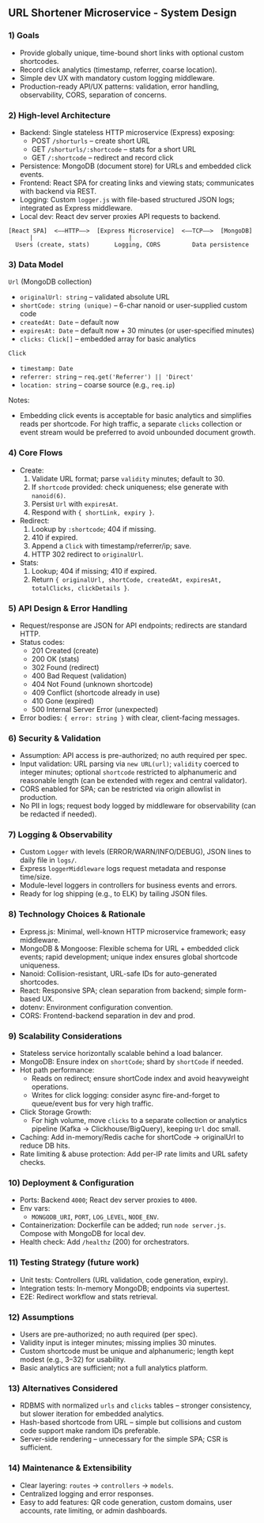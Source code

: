 ## URL Shortener Microservice - System Design

### 1) Goals
- Provide globally unique, time-bound short links with optional custom shortcodes.
- Record click analytics (timestamp, referrer, coarse location).
- Simple dev UX with mandatory custom logging middleware.
- Production-ready API/UX patterns: validation, error handling, observability, CORS, separation of concerns.

### 2) High-level Architecture
- Backend: Single stateless HTTP microservice (Express) exposing:
  - POST `/shorturls` – create short URL
  - GET `/shorturls/:shortcode` – stats for a short URL
  - GET `/:shortcode` – redirect and record click
- Persistence: MongoDB (document store) for URLs and embedded click events.
- Frontend: React SPA for creating links and viewing stats; communicates with backend via REST.
- Logging: Custom `logger.js` with file-based structured JSON logs; integrated as Express middleware.
- Local dev: React dev server proxies API requests to backend.

```
[React SPA]  <——HTTP——>  [Express Microservice]  <——TCP——>  [MongoDB]
      |                           |                     
  Users (create, stats)       Logging, CORS         Data persistence
```

### 3) Data Model
`Url` (MongoDB collection)
- `originalUrl: string` – validated absolute URL
- `shortCode: string (unique)` – 6-char nanoid or user-supplied custom code
- `createdAt: Date` – default now
- `expiresAt: Date` – default now + 30 minutes (or user-specified minutes)
- `clicks: Click[]` – embedded array for basic analytics

`Click`
- `timestamp: Date`
- `referrer: string` – `req.get('Referrer') || 'Direct'`
- `location: string` – coarse source (e.g., `req.ip`)

Notes:
- Embedding click events is acceptable for basic analytics and simplifies reads per shortcode. For high traffic, a separate `clicks` collection or event stream would be preferred to avoid unbounded document growth.

### 4) Core Flows
- Create:
  1) Validate URL format; parse `validity` minutes; default to 30.
  2) If `shortcode` provided: check uniqueness; else generate with `nanoid(6)`.
  3) Persist `Url` with `expiresAt`.
  4) Respond with `{ shortLink, expiry }`.
- Redirect:
  1) Lookup by `:shortcode`; 404 if missing.
  2) 410 if expired.
  3) Append a `Click` with timestamp/referrer/ip; save.
  4) HTTP 302 redirect to `originalUrl`.
- Stats:
  1) Lookup; 404 if missing; 410 if expired.
  2) Return `{ originalUrl, shortCode, createdAt, expiresAt, totalClicks, clickDetails }`.

### 5) API Design & Error Handling
- Request/response are JSON for API endpoints; redirects are standard HTTP.
- Status codes:
  - 201 Created (create)
  - 200 OK (stats)
  - 302 Found (redirect)
  - 400 Bad Request (validation)
  - 404 Not Found (unknown shortcode)
  - 409 Conflict (shortcode already in use)
  - 410 Gone (expired)
  - 500 Internal Server Error (unexpected)
- Error bodies: `{ error: string }` with clear, client-facing messages.

### 6) Security & Validation
- Assumption: API access is pre-authorized; no auth required per spec.
- Input validation: URL parsing via `new URL(url)`; `validity` coerced to integer minutes; optional `shortcode` restricted to alphanumeric and reasonable length (can be extended with regex and central validator).
- CORS enabled for SPA; can be restricted via origin allowlist in production.
- No PII in logs; request body logged by middleware for observability (can be redacted if needed).

### 7) Logging & Observability
- Custom `Logger` with levels (ERROR/WARN/INFO/DEBUG), JSON lines to daily file in `logs/`.
- Express `loggerMiddleware` logs request metadata and response time/size.
- Module-level loggers in controllers for business events and errors.
- Ready for log shipping (e.g., to ELK) by tailing JSON files.

### 8) Technology Choices & Rationale
- Express.js: Minimal, well-known HTTP microservice framework; easy middleware.
- MongoDB & Mongoose: Flexible schema for URL + embedded click events; rapid development; unique index ensures global shortcode uniqueness.
- Nanoid: Collision-resistant, URL-safe IDs for auto-generated shortcodes.
- React: Responsive SPA; clean separation from backend; simple form-based UX.
- dotenv: Environment configuration convention.
- CORS: Frontend-backend separation in dev and prod.

### 9) Scalability Considerations
- Stateless service horizontally scalable behind a load balancer.
- MongoDB: Ensure index on `shortCode`; shard by `shortCode` if needed.
- Hot path performance:
  - Reads on redirect; ensure shortCode index and avoid heavyweight operations.
  - Writes for click logging: consider async fire-and-forget to queue/event bus for very high traffic.
- Click Storage Growth:
  - For high volume, move `clicks` to a separate collection or analytics pipeline (Kafka -> Clickhouse/BigQuery), keeping `Url` doc small.
- Caching: Add in-memory/Redis cache for shortCode -> originalUrl to reduce DB hits.
- Rate limiting & abuse protection: Add per-IP rate limits and URL safety checks.

### 10) Deployment & Configuration
- Ports: Backend `4000`; React dev server proxies to `4000`.
- Env vars:
  - `MONGODB_URI`, `PORT`, `LOG_LEVEL`, `NODE_ENV`.
- Containerization: Dockerfile can be added; run `node server.js`. Compose with MongoDB for local dev.
- Health check: Add `/healthz` (200) for orchestrators.

### 11) Testing Strategy (future work)
- Unit tests: Controllers (URL validation, code generation, expiry).
- Integration tests: In-memory MongoDB; endpoints via supertest.
- E2E: Redirect workflow and stats retrieval.

### 12) Assumptions
- Users are pre-authorized; no auth required (per spec).
- Validity input is integer minutes; missing implies 30 minutes.
- Custom shortcode must be unique and alphanumeric; length kept modest (e.g., 3–32) for usability.
- Basic analytics are sufficient; not a full analytics platform.

### 13) Alternatives Considered
- RDBMS with normalized `urls` and `clicks` tables – stronger consistency, but slower iteration for embedded analytics.
- Hash-based shortcode from URL – simple but collisions and custom code support make random IDs preferable.
- Server-side rendering – unnecessary for the simple SPA; CSR is sufficient.

### 14) Maintenance & Extensibility
- Clear layering: `routes` -> `controllers` -> `models`.
- Centralized logging and error responses.
- Easy to add features: QR code generation, custom domains, user accounts, rate limiting, or admin dashboards.
